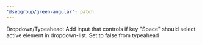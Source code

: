 ```yaml
---
'@sebgroup/green-angular': patch
---
```


Dropdown/Typeahead: Add input that controls if key "Space" should select active element in dropdown-list. Set to false from typeahead

